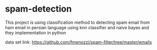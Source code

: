 # spam-detection

This project is using classification method to detecting spam email from ham email in persian language using knn classifier and naive bayes and they implementation in python

data set link:
https://github.com/fmenozzi/spam-filter/tree/master/emails

